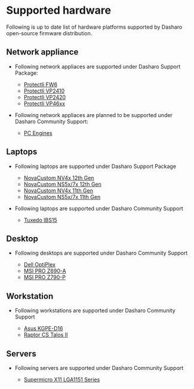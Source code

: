 # Supported hardware

Following is up to date list of hardware platforms supported by Dasharo
open-source firmware distribution.

## Network appliance

* Following network appliaces are supported under Dasharo Support Package:

    - [Protectli FW6](../protectli_fw6/overview)
    - [Protectli VP2410](../protectli_vp2410/overview)
    - [Protectli VP2420](../protectli_vp2420/overview)
    - [Protectli VP46xx](../protectli_vp46xx/overview)

* Following network appliaces are planned to be supported under Dasharo
  Community Support:

    - [PC Engines](../pc_engines/post-eol-fw-announcement)

## Laptops

* Following laptops are supported under Dasharo Support Package

    - [NovaCustom NV4x 12th Gen](../../unified/novacustom/overview)
    - [NovaCustom NS5x/7x 12th Gen](../../unified/novacustom/overview)
    - [NovaCustom NV4x 11th Gen](../../unified/novacustom/overview)
    - [NovaCustom NS5x/7x 11th Gen](../../unified/novacustom/overview)

* Following laptops are supported under Dasharo Community Support

    - [Tuxedo IBS15](../tuxedo_ibs15/releases)

## Desktop

* Following desktops are supported under Dasharo Community Support

    - [Dell OptiPlex](../dell_optiplex/overview)
    - [MSI PRO Z690-A](../msi_z690/overview)
    - [MSI PRO Z790-P](../msi_z790/overview)

## Workstation

* Following workstations are supported under Dasharo Community Support

    - [Asus KGPE-D16](../asus_kgpe_d16/overview)
    - [Raptor CS Talos II](../talos_2/overview)

## Servers

* Following servers are supported under Dasharo Community Support

    - [Supermicro X11 LGA1151 Series](../supermicro_x11_lga1151_series/overview)
